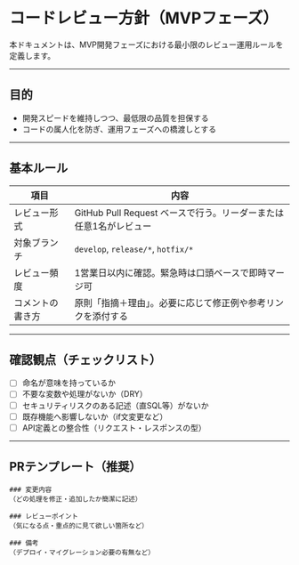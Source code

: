 # コードレビュー方針（MVPフェーズ）

本ドキュメントは、MVP開発フェーズにおける最小限のレビュー運用ルールを定義します。

---

## 目的

- 開発スピードを維持しつつ、最低限の品質を担保する
- コードの属人化を防ぎ、運用フェーズへの橋渡しとする

---

## 基本ルール

| 項目               | 内容                                                              |
|--------------------|-------------------------------------------------------------------|
| レビュー形式       | GitHub Pull Request ベースで行う。リーダーまたは任意1名がレビュー |
| 対象ブランチ       | `develop`, `release/*`, `hotfix/*`                                |
| レビュー頻度       | 1営業日以内に確認。緊急時は口頭ベースで即時マージ可               |
| コメントの書き方   | 原則「指摘＋理由」。必要に応じて修正例や参考リンクを添付する       |

---

## 確認観点（チェックリスト）

- [ ] 命名が意味を持っているか
- [ ] 不要な変数や処理がないか（DRY）
- [ ] セキュリティリスクのある記述（直SQL等）がないか
- [ ] 既存機能へ影響しないか（if文変更など）
- [ ] API定義との整合性（リクエスト・レスポンスの型）

---

## PRテンプレート（推奨）

```text
### 変更内容
（どの処理を修正・追加したか簡潔に記述）

### レビューポイント
（気になる点・重点的に見て欲しい箇所など）

### 備考
（デプロイ・マイグレーション必要の有無など）
